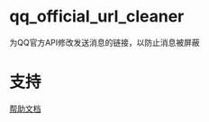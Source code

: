 # qq_official_url_cleaner

为QQ官方API修改发送消息的链接，以防止消息被屏蔽

# 支持

[帮助文档](https://astrbot.soulter.top/center/docs/%E5%BC%80%E5%8F%91/%E6%8F%92%E4%BB%B6%E5%BC%80%E5%8F%91/)
